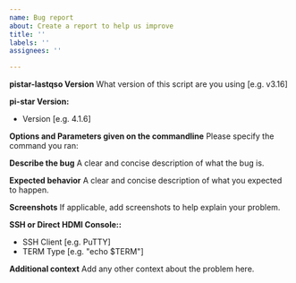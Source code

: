 ```yaml
---
name: Bug report
about: Create a report to help us improve
title: ''
labels: ''
assignees: ''

---
```


**pistar-lastqso Version**
What version of this script are you using [e.g. v3.16]

**pi-star Version:**
 - Version [e.g. 4.1.6]

**Options and Parameters given on the commandline**
Please specify the command you ran:

**Describe the bug**
A clear and concise description of what the bug is.

**Expected behavior**
A clear and concise description of what you expected to happen.

**Screenshots**
If applicable, add screenshots to help explain your problem.

**SSH or Direct HDMI Console::**
 - SSH Client [e.g. PuTTY]
 - TERM Type [e.g. "echo $TERM"]

**Additional context**
Add any other context about the problem here.

